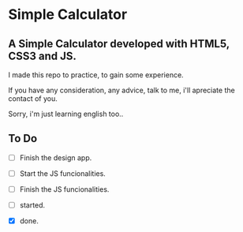 # Simple Calculator

## A Simple Calculator developed with HTML5, CSS3 and JS.

I made this repo to practice, to gain some experience.

If you have any consideration, any advice, talk to me, i'll apreciate the contact of you.

Sorry, i'm just learning english too.. 

## To Do
- [ ] Finish the design app.
- [ ] Start the JS funcionalities.
- [ ] Finish the JS funcionalities.

- [ ] started.
- [x] done.